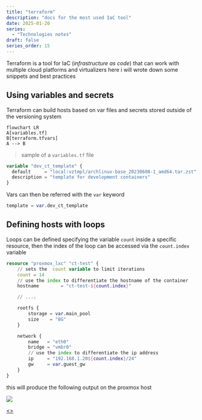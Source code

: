 ```yaml
---
title: "terraform"
description: "docs for the most used IaC tool"
date: 2025-01-20
series:
  - "Technologies notes"
draft: false
series_order: 15
---
```


Terraform is a tool for IaC (*infrastructure as code*) that can work with multiple cloud platforms and virtualizers here i will wrote down some snippets and best practices

## Using variables and secrets

Terraform can build hosts based on var files and secrets stored outside of the versioning system

```mermaid
flowchart LR
A[variables.tf]
B[terraform.tfvars]
A --> B
```

> sample of a `variables.tf` file
```terraform
variable "dev_ct_template" {
  default     = "local:vztmpl/archlinux-base_20230608-1_amd64.tar.zst"
  description = "template for development containers"
}
```

Vars can then be referred with the `var` keyword

```terraform
template = var.dev_ct_template
```

## Defining hosts with loops

Loops can be defined  specifying the variable `count` inside a specific resource, then the index of the loop  can be accessed via the `count.index` variable

```terraform
resource "proxmox_lxc" "ct-test" {
	// sets the  count variable to limit iterations
	count = 14
	// use the index to differentiate the hostname of the container
	hostname        = "ct-test-${count.index}"

	// ....

	rootfs {
		storage = var.main_pool
		size    = "8G"
	}

	network {
		name   = "eth0"
		bridge = "vmbr0"
		// use the index to differentiate the ip address
		ip     = "192.168.1.20${count.index}/24"
		gw     = var.guest_gw
	}
}
```

this will produce the following output on the proxmox host

![](/images/Pasted%20image%2020241117151330.png)

[<](pages/technologies/proxmox.md)[>](pages/technologies/navidrome.md)
